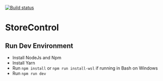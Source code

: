 [![Build status](https://ci.appveyor.com/api/projects/status/xk48wck19qpu6ta1?svg=true)](https://ci.appveyor.com/project/dougmaitelli/storecontrol)

# StoreControl

## Run Dev Environment
- Install NodeJs and Npm
- Install Yarn
- Run `npm install` or `npm run install-wsl` if running in Bash on Windows
- Run `npm run dev`
